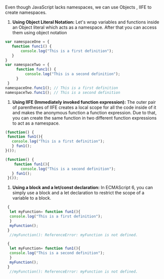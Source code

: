 
  Even though JavaScript lacks namespaces, we can use Objects , IIFE to create namespaces.
  1. **Using Object Literal Notation:** Let's wrap variables and functions inside an Object literal which acts as a namespace. After that you can access them using object notation

  ```javascript
  var namespaceOne = {
     function func1() {
         console.log("This is a first definition");
     }
  }
  var namespaceTwo = {
       function func1() {
           console.log("This is a second definition");
       }
   }
  namespaceOne.func1(); // This is a first definition
  namespaceTwo.func1(); // This is a second definition
  ```

  1. **Using IIFE (Immediately invoked function expression):** The outer pair of parentheses of IIFE creates a local scope for all the code inside of it and makes the anonymous function a function expression. Due to that, you can create the same function in two different function expressions to act as a namespace.

  ```javascript
  (function() {
   function fun1(){
     console.log("This is a first definition");
     } fun1();
  }());

  (function() {
      function fun1(){
         console.log("This is a second definition");
     } fun1();
   }());
  ```

  1. **Using a block and a let/const declaration:** In ECMAScript 6, you can simply use a block and a let declaration to restrict the scope of a variable to a block.

  ```javascript
   {
    let myFunction= function fun1(){
    console.log("This is a first definition");
    }
    myFunction();
   }
    //myFunction(): ReferenceError: myFunction is not defined.

   {
    let myFunction= function fun1(){
    console.log("This is a second definition");
    }
    myFunction();
   }
    //myFunction(): ReferenceError: myFunction is not defined.
  ```
